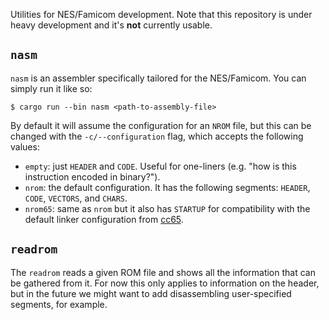 Utilities for NES/Famicom development. Note that this repository is under heavy
development and it's **not** currently usable.

## `nasm`

`nasm` is an assembler specifically tailored for the NES/Famicom. You can simply
run it like so:

```
$ cargo run --bin nasm <path-to-assembly-file>
```

By default it will assume the configuration for an `NROM` file, but this can be
changed with the `-c/--configuration` flag, which accepts the following values:

- `empty`: just `HEADER` and `CODE`. Useful for one-liners (e.g. "how is this
  instruction encoded in binary?").
- `nrom`: the default configuration. It has the following segments: `HEADER`,
  `CODE`, `VECTORS`, and `CHARS`.
- `nrom65`: same as `nrom` but it also has `STARTUP` for compatibility with the
  default linker configuration from [cc65](https://github.com/cc65/cc65).

## `readrom`

The `readrom` reads a given ROM file and shows all the information that can be
gathered from it. For now this only applies to information on the header, but in
the future we might want to add disassembling user-specified segments, for
example.

